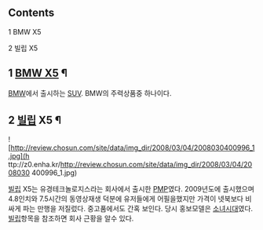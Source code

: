 ## Contents

    

1 BMW X5

2 빌립 X5

## 1 [BMW X5](BMW%20X5.md) ¶

[BMW](BMW.md)에서 출시하는 [SUV](SUV.md). BMW의 주력상품중 하나이다.

## 2 [빌립](%EB%B9%8C%EB%A6%BD.md) X5 ¶

![http://review.chosun.com/site/data/img_dir/2008/03/04/2008030400996_1.jpg](h
ttp://z0.enha.kr/http://review.chosun.com/site/data/img_dir/2008/03/04/2008030
400996_1.jpg)

  

[빌립](%EB%B9%8C%EB%A6%BD.md) X5는 유경테크놀로지스라는 회사에서 출시한 [PMP](PMP.md)였다.
2009년도에 출시했으며 4.8인치와 7.5시간의 동영상재생 덕분에 유저들에게 어필을했지만 가격이 넷북보다 비싸게 파는 만행을 저질렀다.
중고품에서도 간혹 보인다. 당시 홍보모델은 [소녀시대](%EC%86%8C%EB%85%80%EC%8B%9C%EB%8C%80.md)였다.
[빌립](%EB%B9%8C%EB%A6%BD.md)항목을 참조하면 회사 근황을 알수 있다.


